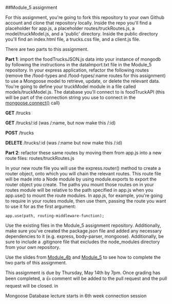 ##Module_5 assignment	

For this assignment, you're going to fork this repository to your own Github account and clone that repository locally. Inside the repo you'll find a placeholder for app.js, a placeholder routes/truckRoutes.js, a model/truckModel.js, and a 'public' directory. Inside the public directory you'll find an index.html file, a trucks.css file, and a client.js file.

There are two parts to this assignment.

__Part 1__: import the foodTrucksJSON.js data into your instance of mongodb by following the instructions in the dataImport.txt file in the Module_5 repository. In your express application, refactor the following routes (remove the /food-types and /food-types/:name routes for this assignment) to use a Mongoose model to retrieve, update, or delete the relevant data. You're going to define your truckModel module in a file called models/truckModel.js. The database you'll connect to is foodTruckAPI (this will be part of the connection string you use to connect in the [mongoose.connect()](http://slides.com/kinakuta/deck-10?token=mIjyUCbk#/14) call)

__GET__ /trucks

__GET__ /trucks/:id (was /:name, but now make this /:id)

__POST__ /trucks

__DELETE__ /trucks/:id (was /:name but now make this /:id)


__Part 2__: refactor these same routes  by moving them from app.js into a new route files: routes/truckRoutes.js 

In your new route file you will use the express.router() method to create a router object, onto which you will chain the relevant routes. This route file will be made into a Node module by using module.exports to export the router object you create. The paths you mount those routes on in your routes module will be relative to the path specified in app.js when you app.use() to mount the route modules. In app.js, for example, you're going to require in your routes module, then use them, passing the route you want to use it for as the first argument:

`app.use(path, routing-middleware-function);`

Use the existing files in the Module_5 assignment repository. Additionally, make sure you've created the package.json file and added any necessary dependencies to it (e.g. express, body-parser, mongoose). Additionally, be sure to include a .gitignore file that excludes the node_modules directory from your own repository.

Use the slides from [Module_4b](http://slides.com/kinakuta/deck-9?token=7P79fPdp#/) and [Module_5](http://slides.com/kinakuta/deck-10?token=mIjyUCbk#/) to see how to complete the two parts of this assignment.

This assignment is due by Thursday, May 14th by 7pm. Once grading has been completed, a :+1: comment will be added to the pull request and the pull request will be closed.
in


Mongoose Database lecture starts in 6th week connection session